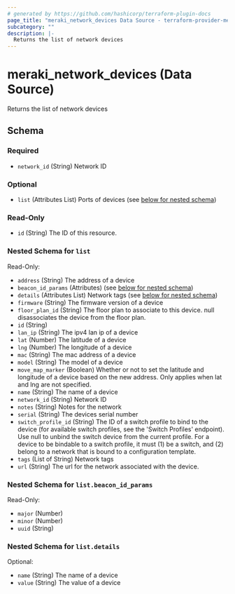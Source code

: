 ```yaml
---
# generated by https://github.com/hashicorp/terraform-plugin-docs
page_title: "meraki_network_devices Data Source - terraform-provider-meraki"
subcategory: ""
description: |-
  Returns the list of network devices
---
```


# meraki_network_devices (Data Source)

Returns the list of network devices



<!-- schema generated by tfplugindocs -->
## Schema

### Required

- `network_id` (String) Network ID

### Optional

- `list` (Attributes List) Ports of devices (see [below for nested schema](#nestedatt--list))

### Read-Only

- `id` (String) The ID of this resource.

<a id="nestedatt--list"></a>
### Nested Schema for `list`

Read-Only:

- `address` (String) The address of a device
- `beacon_id_params` (Attributes) (see [below for nested schema](#nestedatt--list--beacon_id_params))
- `details` (Attributes List) Network tags (see [below for nested schema](#nestedatt--list--details))
- `firmware` (String) The firmware version of a device
- `floor_plan_id` (String) The floor plan to associate to this device. null disassociates the device from the floor plan.
- `id` (String)
- `lan_ip` (String) The ipv4 lan ip of a device
- `lat` (Number) The latitude of a device
- `lng` (Number) The longitude of a device
- `mac` (String) The mac address of a device
- `model` (String) The model of a device
- `move_map_marker` (Boolean) Whether or not to set the latitude and longitude of a device based on the new address. Only applies when lat and lng are not specified.
- `name` (String) The name of a device
- `network_id` (String) Network ID
- `notes` (String) Notes for the network
- `serial` (String) The devices serial number
- `switch_profile_id` (String) The ID of a switch profile to bind to the device (for available switch profiles, see the 'Switch Profiles' endpoint). Use null to unbind the switch device from the current profile. For a device to be bindable to a switch profile, it must (1) be a switch, and (2) belong to a network that is bound to a configuration template.
- `tags` (List of String) Network tags
- `url` (String) The url for the network associated with the device.

<a id="nestedatt--list--beacon_id_params"></a>
### Nested Schema for `list.beacon_id_params`

Read-Only:

- `major` (Number)
- `minor` (Number)
- `uuid` (String)


<a id="nestedatt--list--details"></a>
### Nested Schema for `list.details`

Optional:

- `name` (String) The name of a device
- `value` (String) The value of a device
